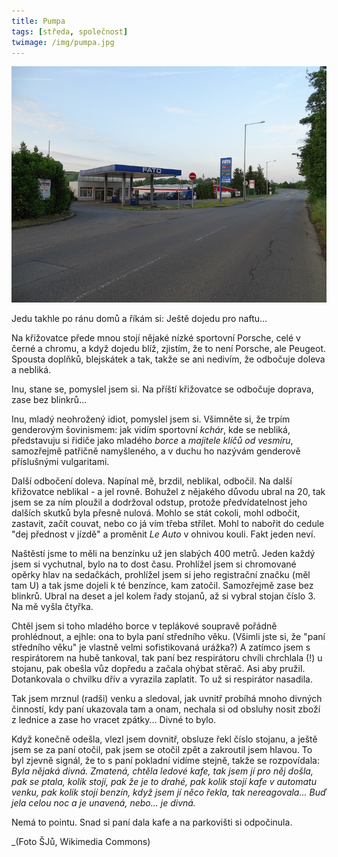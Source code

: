 ```yaml
---
title: Pumpa
tags: [středa, společnost]
twimage: /img/pumpa.jpg
---
```


![cover](/img/pumpa.jpg)

Jedu takhle po ránu domů a říkám si: Ještě dojedu pro naftu...

Na křižovatce přede mnou stojí nějaké nízké sportovní Porsche, celé v černé a chromu, a když dojedu blíž, zjistím, že to není Porsche, ale Peugeot. Spousta doplňků, blejskátek a tak, takže se ani nedivím, že odbočuje doleva a nebliká.

Inu, stane se, pomyslel jsem si. Na příští křižovatce se odbočuje doprava, zase bez blinkrů...

Inu, mladý neohrožený idiot, pomyslel jsem si. Všimněte si, že trpím genderovým šovinismem: jak vidím sportovní _kchár_, kde se nebliká, představuju si řidiče jako mladého _borce_ a _majitele klíčů od vesmíru_, samozřejmě patřičně namyšleného, a v duchu ho nazývám genderově příslušnými vulgaritami.

Další odbočení doleva. Napínal mě, brzdil, neblikal, odbočil. Na další křižovatce neblikal - a jel rovně. Bohužel z nějakého důvodu ubral na 20, tak jsem se za ním ploužil a dodržoval odstup, protože předvídatelnost jeho dalších skutků byla přesně nulová. Mohlo se stát cokoli, mohl odbočit, zastavit, začít couvat, nebo co já vím třeba střílet. Mohl to nabořit do cedule "dej přednost v jízdě" a proměnit _Le Auto_ v ohnivou kouli. Fakt jeden neví.

Naštěstí jsme to měli na benzínku už jen slabých 400 metrů. Jeden každý jsem si vychutnal, bylo na to dost času. Prohlížel jsem si chromované opěrky hlav na sedačkách, prohlížel jsem si jeho registrační značku (měl tam U) a tak jsme dojeli k té benzínce, kam zatočil. Samozřejmě zase bez blinkrů. Ubral na deset a jel kolem řady stojanů, až si vybral stojan číslo 3. Na mě vyšla čtyřka.

Chtěl jsem si toho mladého borce v teplákové soupravě pořádně prohlédnout, a ejhle: ona to byla paní středního věku. (Všimli jste si, že "paní středního věku" je vlastně velmi sofistikovaná urážka?) A zatímco jsem s respirátorem na hubě tankoval, tak paní bez respirátoru chvíli chrchlala (!) u stojanu, pak obešla vůz dopředu a začala ohýbat stěrač. Asi aby pružil. Dotankovala o chvilku dřív a vyrazila zaplatit. To už si respirátor nasadila.

Tak jsem mrznul (radši) venku a sledoval, jak uvnitř probíhá mnoho divných činností, kdy paní ukazovala tam a onam, nechala si od obsluhy nosit zboží z lednice a zase ho vracet zpátky... Divné to bylo.

Když konečně odešla, vlezl jsem dovnitř, obsluze řekl číslo stojanu, a ještě jsem se za paní otočil, pak jsem se otočil zpět a zakroutil jsem hlavou. To byl zjevně signál, že to s paní pokladní vidíme stejně, takže se rozpovídala: _Byla nějaká divná. Zmatená, chtěla ledové kafe, tak jsem jí pro něj došla, pak se ptala, kolik stojí, pak že je to drahé, pak kolik stojí kafe v automatu venku, pak kolik stojí benzín, když jsem jí něco řekla, tak nereagovala... Buď jela celou noc a je unavená, nebo... je divná._

Nemá to pointu. Snad si paní dala kafe a na parkovišti si odpočinula.

_(Foto ŠJů, Wikimedia Commons)